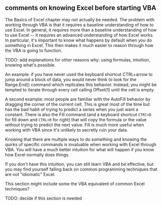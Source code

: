 ## comments on knowing Excel before starting VBA

The Basics of Excel chapter may not actually be needed. The problem with working through VBA is that it requires a baseline understanding of how to use Excel. In general, it requires more than a baseline understanding of how to use Excel -- it requires an advanced understanding of how Excel works. In particular, it's important to know what happens by default when you do something in Excel. This then makes it much easier to reason through how the VBA is going to function.

TODO: add explanations for other reasons why: using formulas, intuition, knowing what's possible.

An example: if you have never used the keyboard shortcut CTRL+arrow to jump around a block of data, you would never think to look for the Range.End() command which replicates this behavior. Instead, you might be tempted to iterate through every cell calling Offset(1) until the cell is empty.

A second example: most people are familiar with the AutoFill behavior by dragging the corner of the current cell. This is great most of the time but has the bad habit of trying to predict a series when you just want a constant. There is also the Fill command (and a keyboard shortcut `CTRl+D` for fill down and `CTRL+R` for right) that will copy the formula or the value without trying to predict the next value. Fill is much more useful when working with VBA since it's unlikely to secretly ruin your data.

Knowing that there are multiple ways to do something and knowing the quirks of specific commands is invaluable when working with Excel through VBA. You will have a much better intuition for what will happen if you know how Excel normally does things.

If you don't have this intuition, you can still learn VBA and be effective, but you may find yourself falling back on common programming techniques that are not "idiomatic" Excel.

This section might include some the VBA equivalent of common Excel techniques?

TODO: decide if this section is needed
